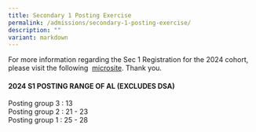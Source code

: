 ```yaml
---
title: Secondary 1 Posting Exercise
permalink: /admissions/secondary-1-posting-exercise/
description: ""
variant: markdown
---
```

For more information regarding the Sec 1 Registration for the 2024 cohort, please visit the following&nbsp; [microsite](https://sites.google.com/moe.edu.sg/ctss-sec1registration-2024). Thank you.  
  
  

#### **2024 S1 POSTING RANGE OF AL (EXCLUDES DSA)**


  

Posting group 3 : 13 <br>
Posting group 2 : 21 - 23 <br>
Posting group 1 : 25 - 28
  



  
